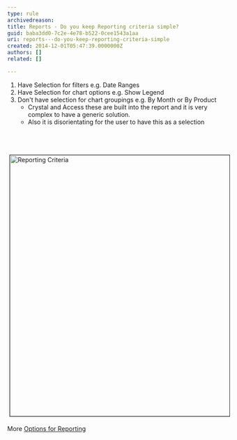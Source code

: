 ```yaml
---
type: rule
archivedreason: 
title: Reports - Do you keep Reporting criteria simple?
guid: baba3dd0-7c2e-4e78-b522-0cee1543a1aa
uri: reports---do-you-keep-reporting-criteria-simple
created: 2014-12-01T05:47:39.0000000Z
authors: []
related: []

---
```



<ol><li>Have Selection for filters e.g. Date Ranges </li><li>Have Selection for chart options e.g. Show Legend </li><li>Don't have selection for chart groupings e.g. By Month or By Product
                        <ul><li>Crystal and Access these are built into the report and it is very complex to 
                                have a generic solution. </li><li>Also it is disorientating for the user to have this as a selection</li></ul></li></ol>
<br><excerpt class='endintro'></excerpt><br>
<dl class="image"><dt> 
      <img border="1" src="http&#58;//www.ssw.com.au/ssw/Standards/Rules/Images/GraphInterface.gif" alt="Reporting Criteria" style="margin&#58;5px;width&#58;600px;" />
   </dt></dl><p> More 
   <a href="http&#58;//www.ssw.com.au/ssw/Standards/DeveloperDotNet/GuidelinesForReporting.aspx">Options for Reporting</a></p>


